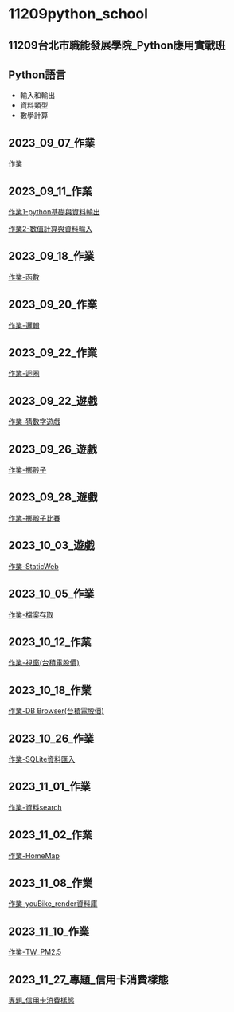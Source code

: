 # 11209python_school
## 11209台北市職能發展學院_Python應用實戰班
## Python語言
- 輸入和輸出
- 資料類型
- 數學計算

## 2023_09_07_作業
[作業](https://github.com/George1120901/__1120907HomeWork__/tree/main)

## 2023_09_11_作業
[作業1-python基礎與資料輸出](./2023_09_11/python基礎與資料輸出.ipynb)

[作業2-數值計算與資料輸入](./2023_09_11/數值計算與資料輸入.ipynb)

## 2023_09_18_作業
[作業-函數](./lesson6_2.ipynb)

## 2023_09_20_作業
[作業-邏輯](./2023_09_20_/2023_09_20作業.ipynb)

## 2023_09_22_作業
[作業-迴圈](./lesson8_作業.ipynb)

## 2023_09_22_遊戲
[作業-猜數字遊戲](./lesson9_3作業.ipynb)

## 2023_09_26_遊戲
[作業-擲骰子](./lesson10_4作業.ipynb)

## 2023_09_28_遊戲
[作業-擲骰子比賽](./lesson12_3作業.ipynb)

## 2023_10_03_遊戲
[作業-StaticWeb](https://staticweb-iwzp.onrender.com)

## 2023_10_05_作業
[作業-檔案存取](./lesson14作業.ipynb)

## 2023_10_12_作業
[作業-視窗(台積電股價)](./lesson18/lesson18作業.py)

## 2023_10_18_作業
[作業-DB Browser(台積電股價)](./lesson19/lesson19_2作業.ipynb)

## 2023_10_26_作業
[作業-SQLite資料匯入](./lesson19_SQL-231026/index.py)

## 2023_11_01_作業
[作業-資料search](./youbike/2023_11_1作業/index.py)

## 2023_11_02_作業
[作業-HomeMap](./00_homeWork/112_11_02/homeMap.ipynb)

## 2023_11_08_作業
[作業-youBike_render資料庫](./youbike_render/1108.ipynb)

## 2023_11_10_作業
[作業-TW_PM2.5](./00_homeWork/112_11_10/index.py)

## 2023_11_27_專題_信用卡消費樣態
[專題_信用卡消費樣態](github.com/George1120901/..__creditcard__/blob/main/main.py)


